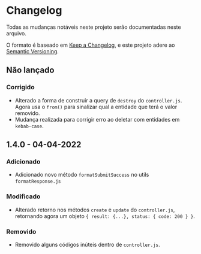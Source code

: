 # Changelog
Todas as mudanças notáveis neste projeto serão documentadas neste arquivo.

O formato é baseado em [Keep a Changelog](https://keepachangelog.com/en/1.0.0/),
e este projeto adere ao [Semantic Versioning](https://semver.org/spec/v2.0.0.html).

## Não lançado
### Corrigido
- Alterado a forma de construir a query de `destroy` do `controller.js`. Agora usa o `from()` para sinalizar qual a entidade que terá o valor removido. 
- Mudança realizada para corrigir erro ao deletar com entidades em `kebab-case`.
## 1.4.0 - 04-04-2022
### Adicionado
- Adicionado novo método `formatSubmitSuccess` no utils `formatResponse.js`

### Modificado
- Alterado retorno nos métodos `create` e `update` do `controller.js`, retornando agora um objeto `{ result: {...}, status: { code: 200 } }`.

### Removido
- Removido alguns códigos inúteis dentro de `controller.js`.
